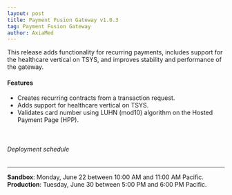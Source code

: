 ```yaml
---
layout: post
title: Payment Fusion Gateway v1.0.3
tag: Payment Fusion Gateway
author: AxiaMed
---
```


This release adds functionality for recurring payments, includes support for the healthcare vertical on TSYS, and improves stability and performance of the gateway. 

#### Features
* Creates recurring contracts from a transaction request.
* Adds support for healthcare vertical on TSYS.
* Validates card number using LUHN (mod10) algorithm on the Hosted Payment Page (HPP).

&nbsp;  
###### Deployment schedule
* * *
**Sandbox**: Monday, June 22 between 10:00 AM and 11:00 AM Pacific.
<br>
**Production**: Tuesday, June 30 between 5:00 PM and 6:00 PM Pacific.
